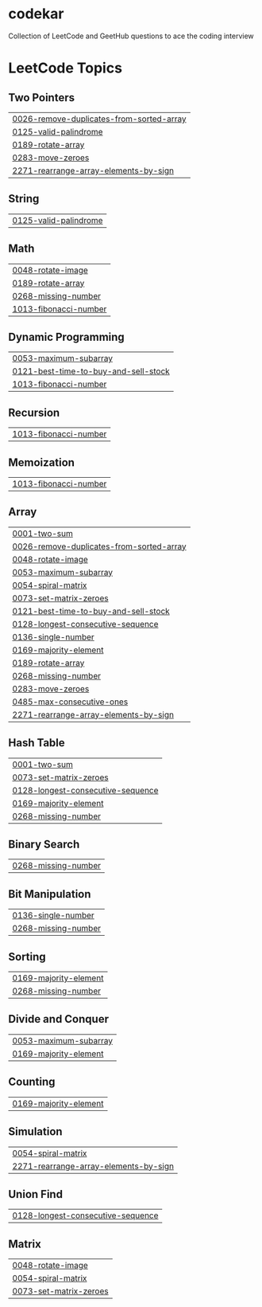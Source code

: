 # codekar
Collection of LeetCode and GeetHub questions to ace the coding interview

<!---LeetCode Topics Start-->
# LeetCode Topics
## Two Pointers
|  |
| ------- |
| [0026-remove-duplicates-from-sorted-array](https://github.com/Prem-Ray/codekar/tree/master/0026-remove-duplicates-from-sorted-array) |
| [0125-valid-palindrome](https://github.com/Prem-Ray/codekar/tree/master/0125-valid-palindrome) |
| [0189-rotate-array](https://github.com/Prem-Ray/codekar/tree/master/0189-rotate-array) |
| [0283-move-zeroes](https://github.com/Prem-Ray/codekar/tree/master/0283-move-zeroes) |
| [2271-rearrange-array-elements-by-sign](https://github.com/Prem-Ray/codekar/tree/master/2271-rearrange-array-elements-by-sign) |
## String
|  |
| ------- |
| [0125-valid-palindrome](https://github.com/Prem-Ray/codekar/tree/master/0125-valid-palindrome) |
## Math
|  |
| ------- |
| [0048-rotate-image](https://github.com/Prem-Ray/codekar/tree/master/0048-rotate-image) |
| [0189-rotate-array](https://github.com/Prem-Ray/codekar/tree/master/0189-rotate-array) |
| [0268-missing-number](https://github.com/Prem-Ray/codekar/tree/master/0268-missing-number) |
| [1013-fibonacci-number](https://github.com/Prem-Ray/codekar/tree/master/1013-fibonacci-number) |
## Dynamic Programming
|  |
| ------- |
| [0053-maximum-subarray](https://github.com/Prem-Ray/codekar/tree/master/0053-maximum-subarray) |
| [0121-best-time-to-buy-and-sell-stock](https://github.com/Prem-Ray/codekar/tree/master/0121-best-time-to-buy-and-sell-stock) |
| [1013-fibonacci-number](https://github.com/Prem-Ray/codekar/tree/master/1013-fibonacci-number) |
## Recursion
|  |
| ------- |
| [1013-fibonacci-number](https://github.com/Prem-Ray/codekar/tree/master/1013-fibonacci-number) |
## Memoization
|  |
| ------- |
| [1013-fibonacci-number](https://github.com/Prem-Ray/codekar/tree/master/1013-fibonacci-number) |
## Array
|  |
| ------- |
| [0001-two-sum](https://github.com/Prem-Ray/codekar/tree/master/0001-two-sum) |
| [0026-remove-duplicates-from-sorted-array](https://github.com/Prem-Ray/codekar/tree/master/0026-remove-duplicates-from-sorted-array) |
| [0048-rotate-image](https://github.com/Prem-Ray/codekar/tree/master/0048-rotate-image) |
| [0053-maximum-subarray](https://github.com/Prem-Ray/codekar/tree/master/0053-maximum-subarray) |
| [0054-spiral-matrix](https://github.com/Prem-Ray/codekar/tree/master/0054-spiral-matrix) |
| [0073-set-matrix-zeroes](https://github.com/Prem-Ray/codekar/tree/master/0073-set-matrix-zeroes) |
| [0121-best-time-to-buy-and-sell-stock](https://github.com/Prem-Ray/codekar/tree/master/0121-best-time-to-buy-and-sell-stock) |
| [0128-longest-consecutive-sequence](https://github.com/Prem-Ray/codekar/tree/master/0128-longest-consecutive-sequence) |
| [0136-single-number](https://github.com/Prem-Ray/codekar/tree/master/0136-single-number) |
| [0169-majority-element](https://github.com/Prem-Ray/codekar/tree/master/0169-majority-element) |
| [0189-rotate-array](https://github.com/Prem-Ray/codekar/tree/master/0189-rotate-array) |
| [0268-missing-number](https://github.com/Prem-Ray/codekar/tree/master/0268-missing-number) |
| [0283-move-zeroes](https://github.com/Prem-Ray/codekar/tree/master/0283-move-zeroes) |
| [0485-max-consecutive-ones](https://github.com/Prem-Ray/codekar/tree/master/0485-max-consecutive-ones) |
| [2271-rearrange-array-elements-by-sign](https://github.com/Prem-Ray/codekar/tree/master/2271-rearrange-array-elements-by-sign) |
## Hash Table
|  |
| ------- |
| [0001-two-sum](https://github.com/Prem-Ray/codekar/tree/master/0001-two-sum) |
| [0073-set-matrix-zeroes](https://github.com/Prem-Ray/codekar/tree/master/0073-set-matrix-zeroes) |
| [0128-longest-consecutive-sequence](https://github.com/Prem-Ray/codekar/tree/master/0128-longest-consecutive-sequence) |
| [0169-majority-element](https://github.com/Prem-Ray/codekar/tree/master/0169-majority-element) |
| [0268-missing-number](https://github.com/Prem-Ray/codekar/tree/master/0268-missing-number) |
## Binary Search
|  |
| ------- |
| [0268-missing-number](https://github.com/Prem-Ray/codekar/tree/master/0268-missing-number) |
## Bit Manipulation
|  |
| ------- |
| [0136-single-number](https://github.com/Prem-Ray/codekar/tree/master/0136-single-number) |
| [0268-missing-number](https://github.com/Prem-Ray/codekar/tree/master/0268-missing-number) |
## Sorting
|  |
| ------- |
| [0169-majority-element](https://github.com/Prem-Ray/codekar/tree/master/0169-majority-element) |
| [0268-missing-number](https://github.com/Prem-Ray/codekar/tree/master/0268-missing-number) |
## Divide and Conquer
|  |
| ------- |
| [0053-maximum-subarray](https://github.com/Prem-Ray/codekar/tree/master/0053-maximum-subarray) |
| [0169-majority-element](https://github.com/Prem-Ray/codekar/tree/master/0169-majority-element) |
## Counting
|  |
| ------- |
| [0169-majority-element](https://github.com/Prem-Ray/codekar/tree/master/0169-majority-element) |
## Simulation
|  |
| ------- |
| [0054-spiral-matrix](https://github.com/Prem-Ray/codekar/tree/master/0054-spiral-matrix) |
| [2271-rearrange-array-elements-by-sign](https://github.com/Prem-Ray/codekar/tree/master/2271-rearrange-array-elements-by-sign) |
## Union Find
|  |
| ------- |
| [0128-longest-consecutive-sequence](https://github.com/Prem-Ray/codekar/tree/master/0128-longest-consecutive-sequence) |
## Matrix
|  |
| ------- |
| [0048-rotate-image](https://github.com/Prem-Ray/codekar/tree/master/0048-rotate-image) |
| [0054-spiral-matrix](https://github.com/Prem-Ray/codekar/tree/master/0054-spiral-matrix) |
| [0073-set-matrix-zeroes](https://github.com/Prem-Ray/codekar/tree/master/0073-set-matrix-zeroes) |
<!---LeetCode Topics End-->